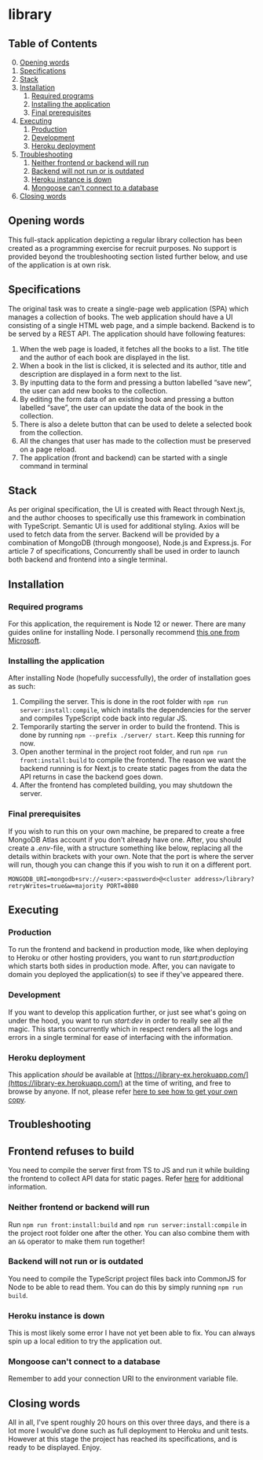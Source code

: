 # library

## Table of Contents

0. [Opening words](#opening-words)
1. [Specifications](#specifications)
2. [Stack](#stack)
3. [Installation](#installation)
   1. [Required programs](#required-programs)
   2. [Installing the application](#installing-the-application)
   3. [Final prerequisites](#final-prerequisites)
4. [Executing](#executing)
   1. [Production](#production)
   2. [Development](#development)
   3. [Heroku deployment](#heroku-deployment)
5. [Troubleshooting](#troubleshooting)
   1. [Neither frontend or backend will run](#neither-frontend-or-backend-will-run)
   2. [Backend will not run or is outdated](#backend-will-not-run-or-is-outdated)
   3. [Heroku instance is down](#heroku-instance-is-down)
   4. [Mongoose can't connect to a database](#mongoose-cant-connect-to-a-database)
6. [Closing words](#closing-words)

## Opening words

This full-stack application depicting a regular library collection has been created as a programming exercise for recruit purposes. No support is provided beyond the troubleshooting section listed further below, and use of the application is at own risk.

## Specifications

The original task was to create a single-page web application (SPA) which manages a collection of books. The web application should have a UI consisting of a single HTML web page, and a simple backend. Backend is to be served by a REST API. The application should have following features:

1. When the web page is loaded, it fetches all the books to a list. The title and the
   author of each book are displayed in the list.
2. When a book in the list is clicked, it is selected and its author, title and description are
   displayed in a form next to the list.
3. By inputting data to the form and pressing a button labelled “save new”, the user can
   add new books to the collection.
4. By editing the form data of an existing book and pressing a button labelled “save”,
   the user can update the data of the book in the collection.
5. There is also a delete button that can be used to delete a selected book from the
   collection.
6. All the changes that user has made to the collection must be preserved on a page
   reload.
7. The application (front and backend) can be started with a single command in terminal

## Stack

As per original specification, the UI is created with React through Next.js, and the author chooses to specifically use this framework in combination with TypeScript. Semantic UI is used for additional styling. Axios will be used to fetch data from the server. Backend will be provided by a combination of MongoDB (through mongoose), Node.js and Express.js. For article 7 of specifications, Concurrently shall be used in order to launch both backend and frontend into a single terminal.

## Installation

### Required programs

For this application, the requirement is Node 12 or newer. There are many guides online for installing Node. I personally recommend [this one from Microsoft](https://docs.microsoft.com/en-us/windows/dev-environment/javascript/nodejs-on-windows).

### Installing the application

After installing Node (hopefully successfully), the order of installation goes as such:

1. Compiling the server. This is done in the root folder with `npm run server:install:compile`, which installs the dependencies for the server and compiles TypeScript code back into regular JS.
2. Temporarily starting the server in order to build the frontend. This is done by running `npm --prefix ./server/ start`. Keep this running for now.
3. Open another terminal in the project root folder, and run `npm run front:install:build` to compile the frontend. The reason we want the backend running is for Next.js to create static pages from the data the API returns in case the backend goes down.
4. After the frontend has completed building, you may shutdown the server.

### Final prerequisites

If you wish to run this on your own machine, be prepared to create a free MongoDB Atlas account if you don't already have one. After, you should create a _.env_-file, with a structure something like below, replacing all the details within brackets with your own. Note that the port is where the server will run, though you can change this if you wish to run it on a different port.

`MONGODB_URI=mongodb+srv://<user>:<password>@<cluster address>/library?retryWrites=true&w=majority PORT=8080`

## Executing

### Production

To run the frontend and backend in production mode, like when deploying to Heroku or other hosting providers, you want to run _start:production_ which starts both sides in production mode. After, you can navigate to domain you deployed the application(s) to see if they've appeared there.

### Development

If you want to develop this application further, or just see what's going on under the hood, you want to run _start:dev_ in order to really see all the magic. This starts concurrently which in respect renders all the logs and errors in a single terminal for ease of interfacing with the information.

### Heroku deployment

This application _should_ be available at [https://library-ex.herokuapp.com/](https://library-ex.herokuapp.com/) at the time of writing, and free to browse by anyone. If not, please refer [here to see how to get your own copy](#installation).

## Troubleshooting

## Frontend refuses to build

You need to compile the server first from TS to JS and run it while building the frontend to collect API data for static pages. Refer [here](#installing-the-application) for additional information.

### Neither frontend or backend will run

Run `npm run front:install:build` and `npm run server:install:compile` in the project root folder one after the other. You can also combine them with an `&&` operator to make them run together!

### Backend will not run or is outdated

You need to compile the TypeScript project files back into CommonJS for Node to be able to read them. You can do this by simply running `npm run build`.

### Heroku instance is down

This is most likely some error I have not yet been able to fix. You can always spin up a local edition to try the application out.

### Mongoose can't connect to a database

Remember to add your connection URI to the environment variable file.

## Closing words

All in all, I've spent roughly 20 hours on this over three days, and there is a lot more I would've done such as full deployment to Heroku and unit tests. However at this stage the project has reached its specifications, and is ready to be displayed. Enjoy.
